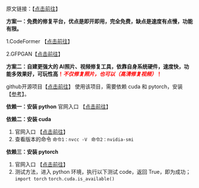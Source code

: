 原文链接：【[点击前往](https://www.freedidi.com/11907.html)】

**方案一：免费的修复平台，优点是即开即用，完全免费，缺点是速度有点慢，功能有限。**

1.CodeFormer 【[点击前往](https://huggingface.co/spaces/sczhou/CodeFormer)】

2.GFPGAN【[点击前往](https://huggingface.co/spaces/akhaliq/GFPGAN)】

**方案二：自建更强大的 AI照片、视频修复工具，依靠自身系统硬件，速度快，功能多效果好，可玩性高<font color=red>！_不仅修复照片，也可以（高清修复视频）_！</font>**

github开源项目【[点击前往](https://github.com/sczhou/CodeFormer)】
使用该项目，需要依赖 cuda 和 pytorch，安装【[参考](https://developer.aliyun.com/article/1062107)】。

**依赖一：安装 python**
官网入口 【[点击前往](https://www.python.org/downloads)】

**依赖二：安装 cuda** 
1. 官网入口 【[点击前往](https://developer.nvidia.com/cuda-downloads)】
2. 查看版本的命令
`命令1：nvcc -V `
`命令2：nvidia-smi`

**依赖三：安装 pytorch**
1. 官网入口 【[点击前往](https://pytorch.org)】
2. 测试方法，进入 python 环境，执行以下测试 code，返回 True，即为成功；
`import torch`
`torch.cuda.is_available()`